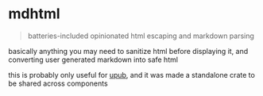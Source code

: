 # mdhtml

> batteries-included opinionated html escaping and markdown parsing

basically anything you may need to sanitize html before displaying it, and converting user generated markdown into safe html

this is probably only useful for [upub](https://join.upub.social), and it was made a standalone crate to be shared across components
